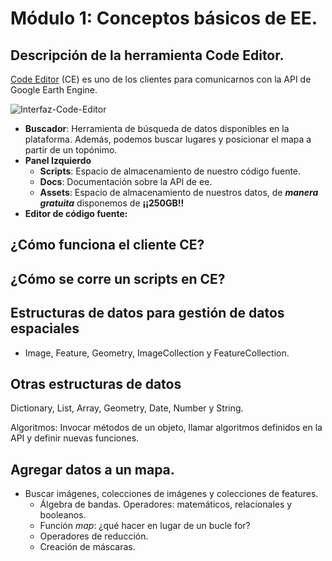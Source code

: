 # Módulo 1: Conceptos básicos de EE.

## Descripción de la herramienta Code Editor.

[Code Editor](https://code.earthengine.google.com) (CE) es uno de los clientes para comunicarnos con la API de Google Earth Engine.

![Interfaz-Code-Editor](https://earthengine.google.com/static/images/annotated_playground.png)

 - __Buscador__: Herramienta de búsqueda de datos disponibles en la plataforma. Además, podemos buscar lugares y posicionar el mapa a partir de un topónimo.
 - __Panel Izquierdo__
    - __Scripts__: Espacio de almacenamiento de nuestro código fuente.
    - __Docs__: Documentación sobre la API de ee.
    - __Assets__: Espacio de almacenamiento de nuestros datos, de __*manera gratuita*__ disponemos de __¡¡250GB!!__
 - __Editor de código fuente:__ 


## ¿Cómo funciona el cliente CE?

## ¿Cómo se corre un scripts en CE?


## Estructuras de datos para gestión de datos espaciales

 * Image, Feature, Geometry, ImageCollection y FeatureCollection. 

## Otras estructuras de datos

Dictionary, List, Array, Geometry, Date, Number y String.

Algoritmos: Invocar métodos de un objeto, llamar algoritmos definidos en la API y definir nuevas funciones.


## Agregar datos a un mapa.



  * Buscar imágenes, colecciones de imágenes y colecciones de features.
    * Álgebra de bandas. Operadores: matemáticos, relacionales y booleanos.
    * Función _map_: ¿qué hacer en lugar de un bucle for?
    * Operadores de reducción.
    * Creación de máscaras.